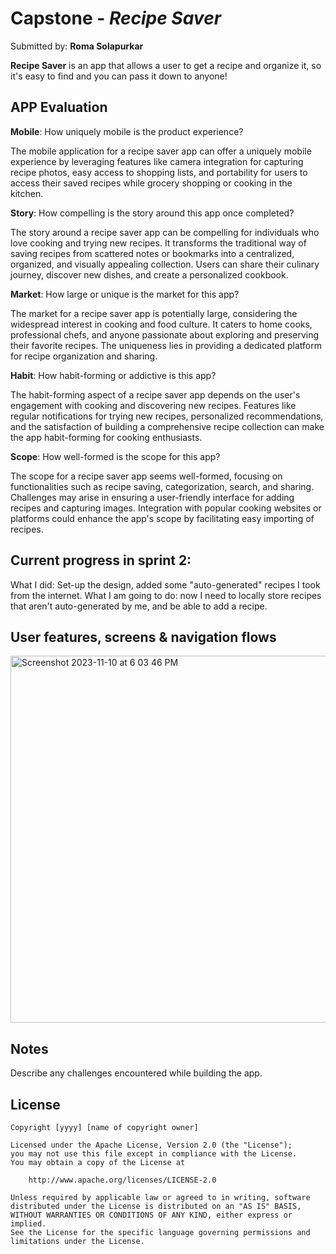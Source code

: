 # Capstone - *Recipe Saver*

Submitted by: **Roma Solapurkar**

**Recipe Saver** is an app that allows a user to get a recipe and organize it, so it's easy to find and you can pass it down to anyone!
## APP Evaluation

**Mobile**: How uniquely mobile is the product experience?

The mobile application for a recipe saver app can offer a uniquely mobile experience by leveraging features like camera integration for capturing recipe photos, easy access to shopping lists, and portability for users to access their saved recipes while grocery shopping or cooking in the kitchen.

**Story**: How compelling is the story around this app once completed?

The story around a recipe saver app can be compelling for individuals who love cooking and trying new recipes. It transforms the traditional way of saving recipes from scattered notes or bookmarks into a centralized, organized, and visually appealing collection. Users can share their culinary journey, discover new dishes, and create a personalized cookbook.

**Market**: How large or unique is the market for this app?

The market for a recipe saver app is potentially large, considering the widespread interest in cooking and food culture. It caters to home cooks, professional chefs, and anyone passionate about exploring and preserving their favorite recipes. The uniqueness lies in providing a dedicated platform for recipe organization and sharing.

**Habit**: How habit-forming or addictive is this app?

The habit-forming aspect of a recipe saver app depends on the user's engagement with cooking and discovering new recipes. Features like regular notifications for trying new recipes, personalized recommendations, and the satisfaction of building a comprehensive recipe collection can make the app habit-forming for cooking enthusiasts.

**Scope**: How well-formed is the scope for this app?

The scope for a recipe saver app seems well-formed, focusing on functionalities such as recipe saving, categorization, search, and sharing. Challenges may arise in ensuring a user-friendly interface for adding recipes and capturing images. Integration with popular cooking websites or platforms could enhance the app's scope by facilitating easy importing of recipes.

## Current progress in sprint 2:

What I did: Set-up the design, added some "auto-generated" recipes I took from the internet.
What I am going to do: now I need to locally store recipes that aren't auto-generated by me, and be able to add a recipe.

## User features, screens & navigation flows
<img width="587" alt="Screenshot 2023-11-10 at 6 03 46 PM" src="https://github.com/rsol1225/Tic-Tac-Toe/assets/87049514/a658a321-4b9e-4a20-9f53-4468f9a9b6b3">


## Notes

Describe any challenges encountered while building the app.

## License

    Copyright [yyyy] [name of copyright owner]

    Licensed under the Apache License, Version 2.0 (the "License");
    you may not use this file except in compliance with the License.
    You may obtain a copy of the License at

        http://www.apache.org/licenses/LICENSE-2.0

    Unless required by applicable law or agreed to in writing, software
    distributed under the License is distributed on an "AS IS" BASIS,
    WITHOUT WARRANTIES OR CONDITIONS OF ANY KIND, either express or implied.
    See the License for the specific language governing permissions and
    limitations under the License.
